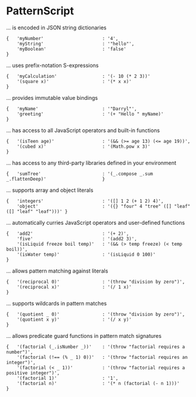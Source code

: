 # PatternScript

... is encoded in JSON string dictionaries
```
{   'myNumber'                      : '4',
    'myString'                      : '"hello"',
    'myBoolean'                     : 'false'                                               }
```
... uses prefix-notation S-expressions
```
{   'myCalculation'                 : '(- 10 (* 2 3))'     
    '(square x)'                    : '(* x x)'                                             }
```
... provides immutable value bindings
```
{   'myName'                        : '"Darryl"',
    'greeting'                      : '(+ "Hello " myName)'                                 }
```
... has access to all JavaScript operators and built-in functions
```
{   '(isTeen age)'                  : '(&& (>= age 13) (<= age 19))',
    '(cubed x)'                     : '(Math.pow x 3)'                                      }
```
... has access to any third-party libraries defined in your environment
```
{   'sumTree'                       : '(_.compose _.sum _.flattenDeep)'                     }
```
... supports array and object literals
```
{   'integers'                      : '([] 1 2 (+ 1 2) 4)',
    'object'                        : '({} "four" 4 "tree" ([] "leaf" ([] "leaf" "leaf")))' }
```
... automatically curries JavaScript operators and user-defined functions
```
{   'add2'                          : '(+ 2)',
    'five'                          : '(add2 3)',
    '(isLiquid freeze boil temp)'   : '(&& (> temp freeze) (< temp boil))',
    '(isWater temp)'                : '(isLiquid 0 100)'                                    } 
```
... allows pattern matching against literals
```
{   '(reciprocal 0)'                : '(throw "division by zero")',
    '(reciprocal x)'                : '(/ 1 x)'                                             }
```
... supports wildcards in pattern matches
```
{   '(quotient _ 0)'                : '(throw "division by zero")',
    '(quotient x y)'                : '(/ x y)'                                             }
```
... allows predicate guard functions in pattern match signatures
```
{   '(factorial (_.isNumber _))'    : '(throw "factorial requires a number")',
    '(factorial (!== (% _ 1) 0))'   : '(throw "factorial requires an integer")',
    '(factorial (< _ 1))'           : '(throw "factorial requires a positive integer")',
    '(factorial 1)'                 : '1',
    '(factorial n)'                 : '(* n (factorial (- n 1)))'                                       }
```
